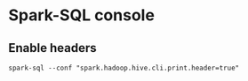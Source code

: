 # Spark-SQL console

## Enable headers
```
spark-sql --conf "spark.hadoop.hive.cli.print.header=true"
```
